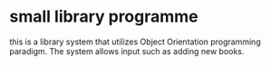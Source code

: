 # small library programme
this is a library system that utilizes Object Orientation programming paradigm.
The system allows input such as adding new books.
